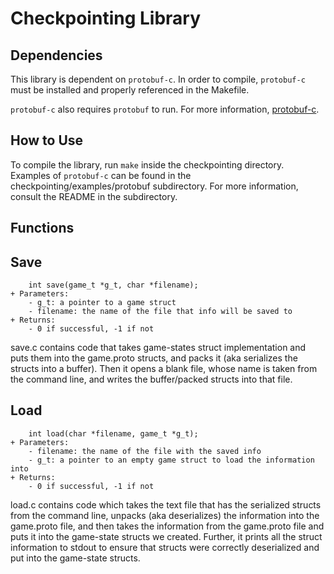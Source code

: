# Checkpointing Library

## Dependencies
This library is dependent on `protobuf-c`. In order to compile, `protobuf-c` must be installed and properly referenced in the Makefile. 

`protobuf-c` also requires `protobuf` to run. For more information, [protobuf-c](https://github.com/protobuf-c/protobuf-cI./src/checkpointing/include).
 
## How to Use
To compile the library, run `make` inside the checkpointing directory. Examples of `protobuf-c` can be found in the checkpointing/examples/protobuf subdirectory. For more information, consult the README in the subdirectory.
 
## Functions

## Save
```
    int save(game_t *g_t, char *filename);
+ Parameters:
    - g_t: a pointer to a game struct
    - filename: the name of the file that info will be saved to
+ Returns:
    - 0 if successful, -1 if not
```
save.c contains code that takes game-states struct implementation and puts them into the game.proto structs, and packs it (aka serializes the structs into a buffer). Then it opens a blank file, whose name is taken from the command line, and writes the buffer/packed structs into
that file.

## Load
```
    int load(char *filename, game_t *g_t);
+ Parameters:
    - filename: the name of the file with the saved info
    - g_t: a pointer to an empty game struct to load the information into
+ Returns:
    - 0 if successful, -1 if not
```
load.c contains code which takes the text file that has the serialized structs from
the command line, unpacks (aka deserializes) the information into the game.proto
file, and then takes the information from the game.proto file and puts it into the
game-state structs we created. Further, it prints all the struct information to stdout
to ensure that structs were correctly deserialized and put into the game-state structs.
